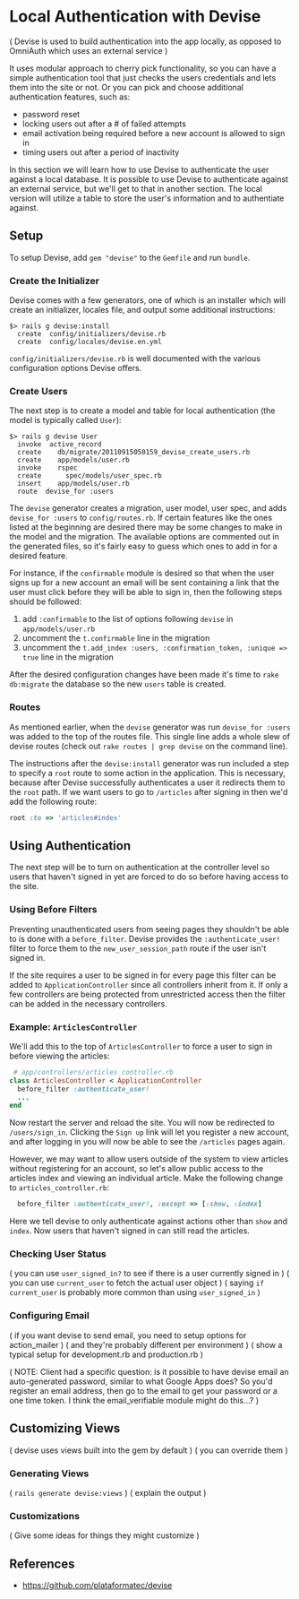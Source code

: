 # Local Authentication with Devise

( Devise is used to build authentication into the app locally, as opposed to OmniAuth which uses an external service )

It uses modular approach to cherry pick functionality, so you can have a simple authentication tool that just checks the users credentials and lets them into the site or not.  Or you can pick and choose additional authentication features, such as:

* password reset
* locking users out after a # of failed attempts
* email activation being required before a new account is allowed to sign in
* timing users out after a period of inactivity

In this section we will learn how to use Devise to authenticate the user against a local database.  It is possible to use Devise to authenticate against an external service, but we'll get to that in another section.  The local version will utilize a table to store the user's information and to authentiate against.

## Setup

To setup Devise, add `gem "devise"` to the `Gemfile` and run `bundle`.

### Create the Initializer

Devise comes with a few generators, one of which is an installer which will create an initializer, locales file, and output some additional instructions:

```text
$> rails g devise:install
  create  config/initializers/devise.rb
  create  config/locales/devise.en.yml
```

`config/initializers/devise.rb` is well documented with the various configuration options Devise offers.

### Create Users

The next step is to create a model and table for local authentication (the model is typically called `User`):

```text
$> rails g devise User
  invoke  active_record
  create    db/migrate/20110915050159_devise_create_users.rb
  create    app/models/user.rb
  invoke    rspec
  create      spec/models/user_spec.rb
  insert    app/models/user.rb
  route  devise_for :users
```

The `devise` generator creates a migration, user model, user spec, and adds `devise_for :users` to `config/routes.rb`.  If certain features like the ones listed at the beginning are desired there may be some changes to make in the model and the migration.  The available options are commented out in the generated files, so it's fairly easy to guess which ones to add in for a desired feature.

For instance, if the `confirmable` module is desired so that when the user signs up for a new account an email will be sent containing a link that the user must click before they will be able to sign in, then the following steps should be followed:

1. add `:confirmable` to the list of options following `devise` in `app/models/user.rb`
2. uncomment the `t.confirmable` line in the migration
3. uncomment the `t.add_index :users, :confirmation_token, :unique => true` line in the migration

After the desired configuration changes have been made it's time to `rake db:migrate` the database so the new `users` table is created.

### Routes

As mentioned earlier, when the `devise` generator was run `devise_for :users` was added to the top of the routes file.  This single line adds a whole slew of devise routes (check out `rake routes | grep devise` on the command line).

The instructions after the `devise:install` generator was run included a step to specify a `root` route to some action in the application.  This is necessary, because after Devise successfully authenticates a user it redirects them to the `root` path.  If we want users to go to `/articles` after signing in then we'd add the following route:

```ruby
root :to => 'articles#index'
```

## Using Authentication

The next step will be to turn on authentication at the controller level so users that haven't signed in yet are forced to do so before having access to the site.

### Using Before Filters

Preventing unauthenticated users from seeing pages they shouldn't be able to is done with a `before_filter`.  Devise provides the `:authenticate_user!` filter to force them to the `new_user_session_path` route if the user isn't signed in.

If the site requires a user to be signed in for every page this filter can be added to `ApplicationController` since all controllers inherit from it.  If only a few controllers are being protected from unrestricted access then the filter can be added in the necessary controllers.

### Example: `ArticlesController`

We'll add this to the top of `ArticlesController` to force a user to sign in before viewing the articles:

```ruby
 # app/controllers/articles_controller.rb
class ArticlesController < ApplicationController
  before_filter :authenticate_user!
  ...
end
```

Now restart the server and reload the site.  You will now be redirected to `/users/sign_in`.  Clicking the `Sign up` link will let you register a new account, and after logging in you will now be able to see the `/articles` pages again.

However, we may want to allow users outside of the system to view articles without registering for an account, so let's allow public access to the articles index and viewing an individual article.  Make the following change to `articles_controller.rb`:

```ruby
  before_filter :authenticate_user!, :except => [:show, :index]
```

Here we tell devise to only authenticate against actions other than `show` and `index`.  Now users that haven't signed in can still read the articles.

### Checking User Status

( you can use `user_signed_in?` to see if there is a user currently signed in )
( you can use `current_user` to fetch the actual user object )
( saying `if current_user` is probably more common than using `user_signed_in` )

### Configuring Email

( if you want devise to send email, you need to setup options for action_mailer )
( and they're probably different per environment )
( show a typical setup for development.rb and production.rb )

( NOTE: Client had a specific question: is it possible to have devise email an auto-generated password, similar to what Google Apps does? So you'd register an email address, then go to the email to get your password or a one time token. I think the email_verifiable module might do this...? )

## Customizing Views

( devise uses views built into the gem by default )
( you can override them )

### Generating Views

( `rails generate devise:views` )
( explain the output )

### Customizations

( Give some ideas for things they might customize )

## References

* https://github.com/plataformatec/devise
